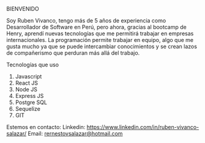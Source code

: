BIENVENIDO

Soy Ruben Vivanco, tengo más de 5 años de experiencia como Desarrollador de Software en Perú, pero ahora, gracias al bootcamp de Henry, aprendí nuevas tecnologías que me permitirá trabajar en empresas internacionales.
La programación permite trabajar en equipo, algo que me gusta mucho ya que se puede intercambiar conocimientos y se crean lazos de compañerismo que perduran más allá del trabajo.

Tecnologías que uso
1) Javascript
2) React JS
3) Node JS
4) Express JS
5) Postgre SQL
6) Sequelize
7) GIT

Estemos en contacto:
Linkedin: https://www.linkedin.com/in/ruben-vivanco-salazar/
Email: rernestovsalazar@hotmail.com
